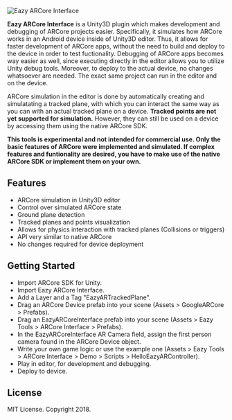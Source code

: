 ![Eazy ARCore Interface](http://i65.tinypic.com/2z8tc43.png)

**Eazy ARCore Interface** is a Unity3D plugin which makes development and debugging of ARCore projects easier. Specifically, it simulates how ARCore works in an Android device inside of Unity3D editor. Thus, it allows for faster development of ARCore apps, without the need to build and deploy to the device in order to test fuctionality. Debugging of ARCore apps becomes way easier as well, since  executing directly in the editor allows you to utilize Unity debug tools. Moreover, to deploy to the actual device, no changes whatsoever are needed. The exact same project can run in the editor and on the device.

ARCore simulation in the editor is done by automatically creating and simulatating a tracked plane, with which you can interact the same way as you can with an actual tracked plane on a device. **Tracked points are not yet supported for simulation.** However, they can still be used on a device by accessing them using the native ARCore SDK.

**This tools is experimental and not intended for commercial use. Only the basic features of ARCore were implemented and simulated. If complex features and funtionality are desired, you have to make use of the native ARCore SDK or implement them on your own.**

## Features
- ARCore simulation in Unity3D editor
- Control over simulated ARCore state
- Ground plane detection
- Tracked planes and points visualization
- Allows for physics interaction with tracked planes (Collisions or triggers)
- API very similar to native ARCore
- No changes required for device deployment

## Getting Started
- Import ARCore SDK for Unity.
- Import Eazy ARCore Interface.
- Add a Layer and a Tag "EazyARTrackedPlane".
- Drag an ARCore Device prefab into your scene (Assets > GoogleARCore > Prefabs).
- Drag an EazyARCoreInterface prefab into your scene (Assets > Eazy Tools > ARCore Interface > Prefabs).
- In the EazyARCoreInterface AR Camera field, assign the first person camera found in the ARCore Device object.
- Write your own game logic or use the example one (Assets > Eazy Tools > ARCore Interface > Demo > Scripts > HelloEazyARController).
- Play in editor, for development and debugging.
- Deploy to device.

## License
MIT License. Copyright 2018.
